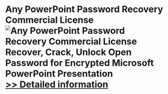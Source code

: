 # Any PowerPoint Password Recovery Commercial License<br />![Any PowerPoint Password Recovery Commercial License](https://mycommerce.akamaized.net/api/pimages/P300995999/BIG/300995999.PNG)<br />Recover, Crack, Unlock Open Password for Encrypted Microsoft PowerPoint Presentation<br />[>> Detailed information](https://secure.shareit.com/shareit/product.html?productid=300995999&affiliateid=200057808)